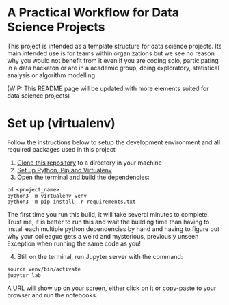 
# A Practical Workflow for Data Science Projects

This project is intended as a template structure for data science projects. Its main intended use is for teams within organizations but we see no reason why you would not benefit from it even if you are coding solo, participating in a data hackaton or are in a academic group, doing exploratory, statistical analysis or algorithm modelling.

(WIP: This README page will be updated with more elements suited for data science projects)

# Set up (virtualenv)

Follow the instructions below to setup the development environment and all required packages used in this project

1. [Clone this repository](https://docs.github.com/en/github/creating-cloning-and-archiving-repositories/cloning-a-repository-from-github/cloning-a-repository) to a directory in your machine
2. [Set up Python, Pip and Virtualenv](http://timsherratt.org/digital-heritage-handbook/docs/python-pip-virtualenv/)
3. Open the terminal and build the dependencies:
```{console}
cd <project_name>
python3 -m virtualenv venv
python3 -m pip install -r requirements.txt
```
The first time you run this build, it will take several minutes to complete. Trust me, it is better to run this and wait the building time than having to install each multiple python dependencies by hand and having to figure out why your colleague gets a weird and mysterious, previously unseen Exception when running the same code as you!

4. Still on the terminal, run Jupyter server with the command:
```{console}
source venv/bin/activate
jupyter lab
```

A URL will show up on your screen, either click on it or copy-paste to your browser and run the notebooks.
